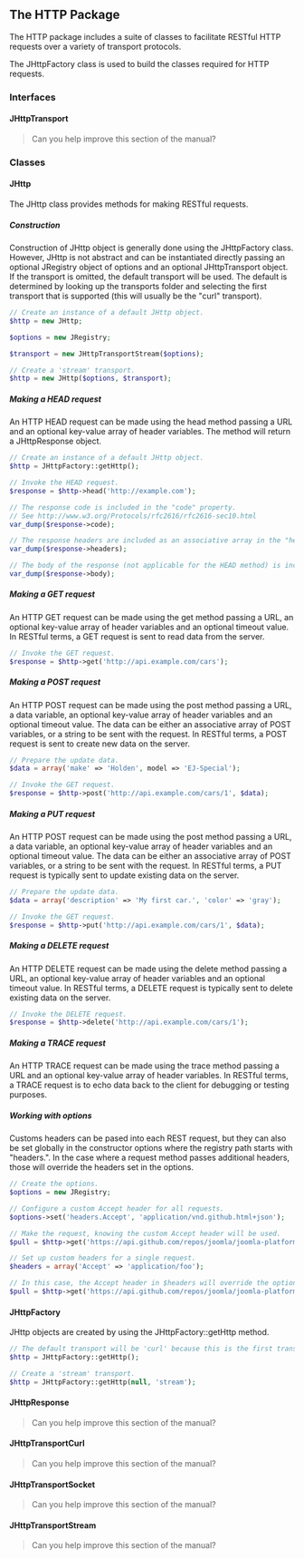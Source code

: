 ## The HTTP Package

The HTTP package includes a suite of classes to facilitate RESTful HTTP
requests over a variety of transport protocols.

The JHttpFactory class is used to build the classes required for HTTP
requests.

### Interfaces

#### JHttpTransport

> Can you help improve this section of the manual?

### Classes

#### JHttp

The JHttp class provides methods for making RESTful requests.

##### Construction

Construction of JHttp object is generally done using the JHttpFactory
class. However, JHttp is not abstract and can be instantiated directly
passing an optional JRegistry object of options and an optional
JHttpTransport object. If the transport is omitted, the default
transport will be used. The default is determined by looking up the
transports folder and selecting the first transport that is supported
(this will usually be the "curl" transport).

```php
// Create an instance of a default JHttp object.
$http = new JHttp;

$options = new JRegistry;

$transport = new JHttpTransportStream($options);

// Create a 'stream' transport.
$http = new JHttp($options, $transport);
```

##### Making a HEAD request

An HTTP HEAD request can be made using the head method passing a URL and
an optional key-value array of header variables. The method will return
a JHttpResponse object.

```php
// Create an instance of a default JHttp object.
$http = JHttpFactory::getHttp();

// Invoke the HEAD request.
$response = $http->head('http://example.com');

// The response code is included in the "code" property.
// See http://www.w3.org/Protocols/rfc2616/rfc2616-sec10.html
var_dump($response->code);

// The response headers are included as an associative array in the "headers" property.
var_dump($response->headers);

// The body of the response (not applicable for the HEAD method) is included in the "body" property.
var_dump($response->body);
```

##### Making a GET request

An HTTP GET request can be made using the get method passing a URL, an
optional key-value array of header variables and an optional timeout
value. In RESTful terms, a GET request is sent to read data from the
server.

```php
// Invoke the GET request.
$response = $http->get('http://api.example.com/cars');
```

##### Making a POST request

An HTTP POST request can be made using the post method passing a URL, a
data variable, an optional key-value array of header variables and an
optional timeout value. The data can be either an associative array of
POST variables, or a string to be sent with the request. In RESTful
terms, a POST request is sent to create new data on the server.

```php
// Prepare the update data.
$data = array('make' => 'Holden', model => 'EJ-Special');

// Invoke the GET request.
$response = $http->post('http://api.example.com/cars/1', $data);
```

##### Making a PUT request

An HTTP POST request can be made using the post method passing a URL, a
data variable, an optional key-value array of header variables and an
optional timeout value. The data can be either an associative array of
POST variables, or a string to be sent with the request. In RESTful
terms, a PUT request is typically sent to update existing data on the
server.

```php
// Prepare the update data.
$data = array('description' => 'My first car.', 'color' => 'gray');

// Invoke the GET request.
$response = $http->put('http://api.example.com/cars/1', $data);
```

##### Making a DELETE request

An HTTP DELETE request can be made using the delete method passing a
URL, an optional key-value array of header variables and an optional
timeout value. In RESTful terms, a DELETE request is typically sent to
delete existing data on the server.

```php
// Invoke the DELETE request.
$response = $http->delete('http://api.example.com/cars/1');
```

##### Making a TRACE request

An HTTP TRACE request can be made using the trace method passing a URL
and an optional key-value array of header variables. In RESTful terms, a
TRACE request is to echo data back to the client for debugging or
testing purposes.

##### Working with options

Customs headers can be pased into each REST request, but they can also
be set globally in the constructor options where the registry path
starts with "headers.". In the case where a request method passes
additional headers, those will override the headers set in the options.

```php
// Create the options.
$options = new JRegistry;

// Configure a custom Accept header for all requests.
$options->set('headers.Accept', 'application/vnd.github.html+json');

// Make the request, knowing the custom Accept header will be used.
$pull = $http->get('https://api.github.com/repos/joomla/joomla-platform/pulls/1');

// Set up custom headers for a single request.
$headers = array('Accept' => 'application/foo');

// In this case, the Accept header in $headers will override the options header.
$pull = $http->get('https://api.github.com/repos/joomla/joomla-platform/pulls/1', $headers);
```

#### JHttpFactory

JHttp objects are created by using the JHttpFactory::getHttp method.

```php
// The default transport will be 'curl' because this is the first transport.
$http = JHttpFactory::getHttp();

// Create a 'stream' transport.
$http = JHttpFactory::getHttp(null, 'stream');
```

#### JHttpResponse

> Can you help improve this section of the manual?

#### JHttpTransportCurl

> Can you help improve this section of the manual?

#### JHttpTransportSocket

> Can you help improve this section of the manual?

#### JHttpTransportStream

> Can you help improve this section of the manual?

